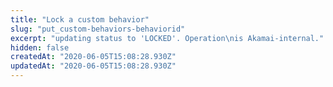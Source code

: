 ```yaml
---
title: "Lock a custom behavior"
slug: "put_custom-behaviors-behaviorid"
excerpt: "updating status to 'LOCKED'. Operation\nis Akamai-internal."
hidden: false
createdAt: "2020-06-05T15:08:28.930Z"
updatedAt: "2020-06-05T15:08:28.930Z"
---
```

